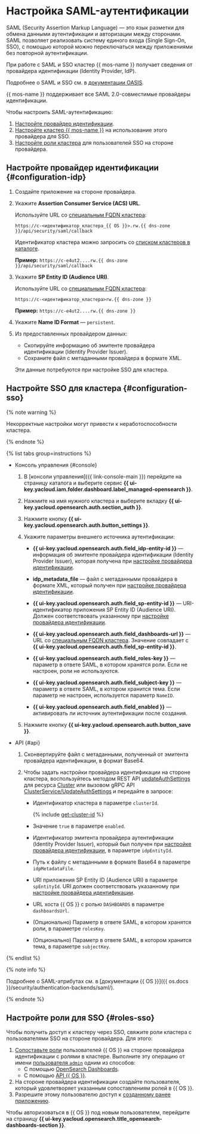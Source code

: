 # Настройка SAML-аутентификации

SAML (Security Assertion Markup Language) — это язык разметки для обмена данными аутентификации и авторизации между сторонами. SAML позволяет реализовать систему единого входа (Single Sign-On, SSO), с помощью которой можно переключаться между приложениями без повторной аутентификации.

При работе с SAML и SSO кластер {{ mos-name }} получает сведения от провайдера идентификации (Identity Provider, IdP).

Подробнее о SAML и SSO см. в [документации OASIS](https://wiki.oasis-open.org/security/saml/).

{{ mos-name }} поддерживает все SAML 2.0-совместимые провайдеры идентификации.

Чтобы настроить SAML-аутентификацию:
1. [Настройте провайдер идентификации](#configuration-idp).
1. [Настройте кластер {{ mos-name }}](#configuration-sso) на использование этого провайдера для SSO.
1. [Настройте роли кластера](#roles-sso) для пользователей SSO на стороне провайдера.

## Настройте провайдер идентификации {#configuration-idp}

1. Создайте приложение на стороне провайдера.
1. Укажите **Assertion Consumer Service (ACS) URL**.

    Используйте URL со [специальным FQDN кластера](connect.md#special-fqdns):

    ```
    https://c-<идентификатор_кластера_{{ OS }}>.rw.{{ dns-zone }}/api/security/saml/callback
    ```

    Идентификатор кластера можно запросить со [списком кластеров в каталоге](cluster-list.md#list-clusters).

    **Пример:** `https://c-e4ut2....rw.{{ dns-zone }}/api/security/saml/callback`

1. Укажите **SP Entity ID (Audience URI)**.

    Используйте URL со [специальным FQDN кластера](connect.md#special-fqdns):

    ```
    https://c-<идентификатор_кластера>rw.{{ dns-zone }}
    ```

    **Пример:** `https://c-e4ut2....rw.{{ dns-zone }}`

1. Укажите **Name ID Format** — `persistent`.
1. Из предоставленных провайдером данных:
    * Скопируйте информацию об эмитенте провайдера идентификации (Identity Provider Issuer).
    * Сохраните файл с метаданными провайдера в формате XML.

    Эти данные потребуются при настройке SSO для кластера.

## Настройте SSO для кластера {#configuration-sso}

{% note warning %}

Некорректные настройки могут привести к неработоспособности кластера.

{% endnote %}

{% list tabs group=instructions %}

- Консоль управления {#console}

    1. В [консоли управления]({{ link-console-main }}) перейдите на страницу каталога и выберите сервис **{{ ui-key.yacloud.iam.folder.dashboard.label_managed-opensearch }}**.
    1. Нажмите на имя нужного кластера и выберите вкладку **{{ ui-key.yacloud.opensearch.auth.section_auth }}**.
    1. Нажмите кнопку **{{ ui-key.yacloud.opensearch.auth.button_settings }}**.
    1. Укажите параметры внешнего источника аутентификации:

        * **{{ ui-key.yacloud.opensearch.auth.field_idp-entity-id }}** — информация об эмитенте провайдера идентификации (Identity Provider Issuer), которая получена при [настройке провайдера идентификации](#configuration-idp).

        * **idp_metadata_file** — файл с метаданными провайдера в формате XML, который получен при [настройке провайдера идентификации](#configuration-idp).

        * **{{ ui-key.yacloud.opensearch.auth.field_sp-entity-id }}** — URI-идентификатор приложения SP Entity ID (Audience URI). Должен соответствовать указанному при [настройке провайдера идентификации](#configuration-idp).

        * **{{ ui-key.yacloud.opensearch.auth.field_dashboards-url }}** — URL со [специальным FQDN кластера](./connect.md#special-fqdns). Значение совпадает с **{{ ui-key.yacloud.opensearch.auth.field_sp-entity-id }}**.

        * **{{ ui-key.yacloud.opensearch.auth.field_roles-key }}** — параметр в ответе SAML, в котором хранятся роли. Если не настроен, роли не используются.

        * **{{ ui-key.yacloud.opensearch.auth.field_subject-key }}** — параметр в ответе SAML, в котором хранится тема. Если параметр не настроен, используется параметр `NameID`.

        * **{{ ui-key.yacloud.opensearch.auth.field_enabled }}** — активировать ли источник аутентификации после создания.

    1. Нажмите кнопку **{{ ui-key.yacloud.opensearch.auth.button_save }}**.

- API {#api}

    1. Сконвертируйте файл с метаданными, полученный от эмитента провайдера идентификации, в формат Base64.
    1. Чтобы задать настройки провайдера идентификации на стороне кластера, воспользуйтесь методом REST API [updateAuthSettings](../api-ref/Cluster/updateAuthSettings.md) для ресурса [Cluster](../api-ref/Cluster/index.md) или вызовом gRPC API [ClusterService/UpdateAuthSettings](../api-ref/grpc/cluster_service.md#UpdateAuthSettings) и передайте в запросе:

        * Идентификатор кластера в параметре `clusterId`.

          {% include [get-cluster-id](../../_includes/managed-opensearch/get-cluster-id.md) %}

        * Значение `true` в параметре `enabled`.
        * Идентификатор эмитента провайдера аутентификации (Identity Provider Issuer), который был получен при [настройке провайдера идентификации](#configuration-idp), в параметре `idpEntityId`.
        * Путь к файлу с метаданными в формате Base64 в параметре `idpMetadataFile`.
        * URI приложения SP Entity ID (Audience URI) в параметре `spEntityId`. URI должен соответствовать указанному при [настройке провайдера идентификации](#configuration-idp).
        * URL хоста {{ OS }} с ролью `DASHBOARDS` в параметре `dashboardsUrl`.
        * (Опционально) Параметр в ответе SAML, в котором хранятся роли, в параметре `rolesKey`.
        * (Опционально) Параметр в ответе SAML, в котором хранится тема, в параметре `subjectKey`.

{% endlist %}

{% note info %}

Подробнее о SAML-атрибутах см. в [документации {{ OS }}]({{ os.docs }}/security/authentication-backends/saml/).

{% endnote %}

## Настройте роли для SSO {#roles-sso}

Чтобы получить доступ к кластеру через SSO, свяжите роли кластера с пользователями SSO на стороне провайдера. Для этого:

1. [Сопоставьте роли](https://opensearch.org/docs/latest/security/access-control/users-roles/) пользователей {{ OS }} на стороне провайдера идентификации с ролями в кластере. Выполните эту операцию от имени [пользователя `admin`](../concepts/index.md) одним из способов:
    * С помощью [OpenSearch Dashboards](https://opensearch.org/docs/latest/security/access-control/users-roles/#opensearch-dashboards-2).
    * С помощью [API {{ OS }}](https://opensearch.org/docs/latest/security/access-control/api/#create-role-mapping).
1. На стороне провайдера идентификации создайте пользователя, который удовлетворяет указанным сопоставлениям ролей в {{ OS }}.
1. Разрешите этому пользователю доступ к [созданному ранее приложению](#configuration-idp).

Чтобы авторизоваться в {{ OS }} под новым пользователем, перейдите на страницу **{{ ui-key.yacloud.opensearch.title_opensearch-dashboards-section }}**.
